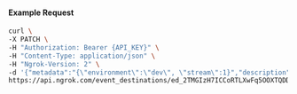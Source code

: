<!-- Code generated for API Clients. DO NOT EDIT. -->
#### Example Request
```bash
curl \
-X PATCH \
-H "Authorization: Bearer {API_KEY}" \
-H "Content-Type: application/json" \
-H "Ngrok-Version: 2" \
-d '{"metadata":"{\"environment\":\"dev\", \"stream\":1}","description":"kinesis dev stream 1 of 3"}' \
https://api.ngrok.com/event_destinations/ed_2TMGIzH7ICCoRTLXwFq5OOXTQDD
